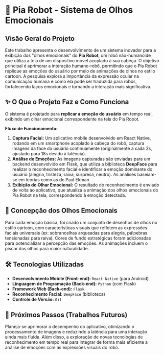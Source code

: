 # 🤖 Pia Robot - Sistema de Olhos Emocionais

## Visão Geral do Projeto
Este trabalho apresenta o desenvolvimento de um sistema inovador para a exibição dos "olhos emocionais" do **Pia Robot**, um robô não-humanoide que utiliza a tela de um dispositivo móvel acoplado à sua cabeça. O objetivo principal é aprimorar a interação humano-robô, permitindo que o Pia Robot replique as emoções do usuário por meio de animações de olhos no estilo cartoon. A pesquisa explora a importância da expressão ocular na comunicação humana e como ela pode ser traduzida para robôs, fortalecendo laços emocionais e tornando a interação mais significativa.

## ✨ O Que o Projeto Faz e Como Funciona
O sistema é projetado para **replicar a emoção do usuário** em tempo real, exibindo um olhar emocional correspondente na tela do Pia Robot.

**Fluxo de Funcionamento:**
1.  **Captura Facial:** Um aplicativo mobile desenvolvido em React Native, rodando em um smartphone acoplado à cabeça do robô, captura imagens da face do usuário continuamente (originalmente a cada 2s, ajustado para 18s devido à latência).
2.  **Análise de Emoções:** As imagens capturadas são enviadas para um backend desenvolvido em Flask, que utiliza a biblioteca **DeepFace** para realizar o reconhecimento facial e identificar a emoção dominante do usuário (alegria, tristeza, raiva, surpresa, neutro). As análises baseiam-se em teorias como as de Paul Ekman.
3.  **Exibição do Olhar Emocional:** O resultado do reconhecimento é enviado de volta ao aplicativo, que atualiza a animação dos olhos emocionais do Pia Robot na tela, correspondendo à emoção detectada.

## 🎨 Concepção dos Olhos Emocionais
Para cada emoção básica, foi criado um conjunto de desenhos de olhos no estilo cartoon, com características visuais que refletem as expressões faciais universais (ex: sobrancelhas arqueadas para alegria, pálpebras tensionadas para raiva). Cores de fundo estratégicas foram adicionadas para potencializar a percepção das emoções. As animações incluem o piscar dos olhos para maior naturalidade.

## 🛠️ Tecnologias Utilizadas
* **Desenvolvimento Mobile (Front-end):** `React Native` (para Android)
* **Linguagem de Programação (Back-end):** `Python` (com Flask)
* **Framework Web (Back-end):** `Flask`
* **Reconhecimento Facial:** `DeepFace` (biblioteca)
* **Controle de Versão:** `Git`


## 🚀 Próximos Passos (Trabalhos Futuros)
Planeja-se aprimorar o desempenho do aplicativo, otimizando o processamento de imagens e reduzindo a latência para uma interação ainda mais fluida. Além disso, a exploração de novas tecnologias de reconhecimento em tempo real para integrar de forma mais eficiente a análise de emoções com as expressões visuais do robô.

